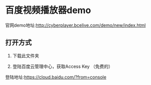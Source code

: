 # 百度视频播放器demo

官网demo地址:http://cyberplayer.bcelive.com/demo/new/index.html

## 打开方式

1. 下载此文件夹

2. 登陆百度云管理中心，获取Access Key （免费的）

登陆地址:https://cloud.baidu.com/?from=console

